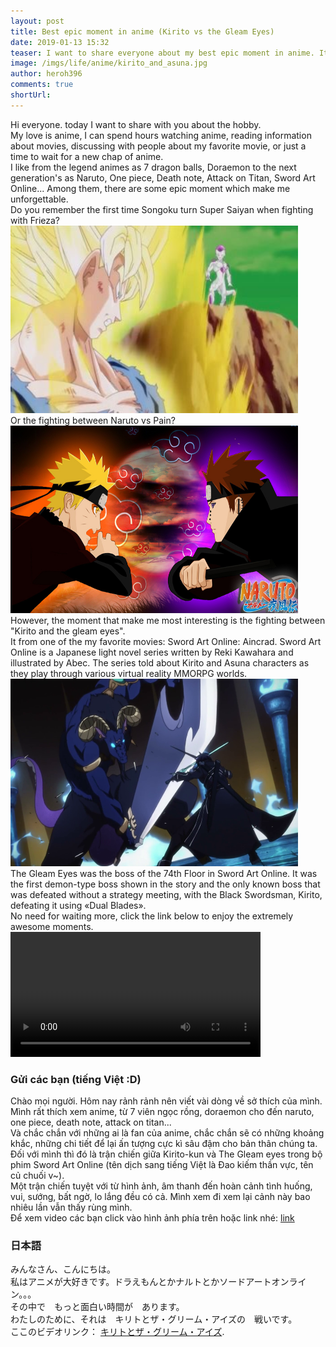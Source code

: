 ```yaml
---
layout: post
title: Best epic moment in anime (Kirito vs the Gleam Eyes)
date: 2019-01-13 15:32
teaser: I want to share everyone about my best epic moment in anime. It is the fighting between Kirito-kun and The Gleam Eyes in the Sword art Online's anime. You cant watch this moment as attached full HD video.
image: /imgs/life/anime/kirito_and_asuna.jpg
author: heroh396
comments: true
shortUrl: 
---
```


Hi everyone. today I want to share with you about the hobby.<br>
My love is anime, I can spend hours watching anime, reading information about
movies, discussing with people about my favorite movie, or just a time to wait
for a new chap of anime.<br>I like from the legend animes as 7 dragon balls,
Doraemon to the next generation's as Naruto, One piece, Death note, Attack on
Titan, Sword Art Online... Among them, there are some epic moment which make me
unforgettable.<br>
Do you remember the first time Songoku turn Super Saiyan when fighting with
Frieza?<br>
<img width="460" height="300" src="/imgs/life/anime/goku_vs_frieza.jpg"><br>
Or the fighting between Naruto vs Pain?<br>
<img width="460" height="300" src="/imgs/life/anime/naruto_vs_pain.jpg"><br>
However, the moment that make me most interesting is the fighting between
"Kirito and the gleam eyes".<br>
It from one of the my favorite movies: Sword Art Online: Aincrad.
Sword Art Online is a Japanese light novel series written by Reki Kawahara and
illustrated by Abec. The series told about Kirito and Asuna characters as they
play through various virtual reality MMORPG worlds.<br>
<img width="460" height="300" src="/imgs/life/anime/SAO_Kirito_vs_The_Gleam_Eyes.png"><br>
The Gleam Eyes was the boss of the 74th Floor in Sword Art Online.
It was the first demon-type boss shown in the story
and the only known boss that was defeated without a strategy meeting, with the
Black Swordsman, Kirito, defeating it using «Dual Blades».<br>
No need for waiting more, click the link below to enjoy the extremely awesome
moments.<br>
<video width="400" controls>
<br><source src="/imgs/life/anime/SAO_Kirito_vs_The_Gleam_Eyes.mp4" type="video/mp4">
<br>Your browser does not support HTML5 video.
</video><br>

### Gửi các bạn (tiếng Việt :D)
Chào mọi người. Hôm nay rảnh rảnh nên viết vài dòng về sở thích của mình.
Mình rất thích xem anime, từ 7 viên ngọc rồng, doraemon cho đến naruto, one
piece, death note, attack on titan...<br>
Và chắc chắn với những ai là fan của anime, chắc chắn sẽ có những khoảng khắc,
những chi tiết để lại ấn tượng cực kì sâu đậm cho bản thân chúng ta. Đối với
mình thì đó là trận chiến giữa Kirito-kun và The Gleam eyes trong bộ phim
Sword Art Online (tên dịch sang tiếng Việt là Đao kiếm thần vực, tên củ chuối
v~).<br>
Một trận chiến tuyệt với từ hình ảnh, âm thanh đến hoàn cảnh tình huống,
vui, sướng, bất ngờ, lo lắng đều có cả. Mình xem đi xem lại cảnh này bao nhiêu
lần vẫn thấy rùng mình.<br>
Để xem video các bạn click vào hình ảnh phía trên hoặc
link nhé:
[link](/imgs/life/anime/SAO_Kirito_vs_The_Gleam_Eyes.mp4)<br>

### 日本語
みんなさん、こんにちは。<br>
私はアニメが大好きです。ドラえもんとかナルトとかソードアートオンライン。。。<br>
その中で　もっと面白い時間が　あります。<br>
わたしのために、それは　キリトとザ・グリーム・アイズの　戦いです。<br>
ここのビデオリンク：
[キリトとザ・グリーム・アイズ](/imgs/life/anime/SAO_Kirito_vs_The_Gleam_Eyes.mp4).
